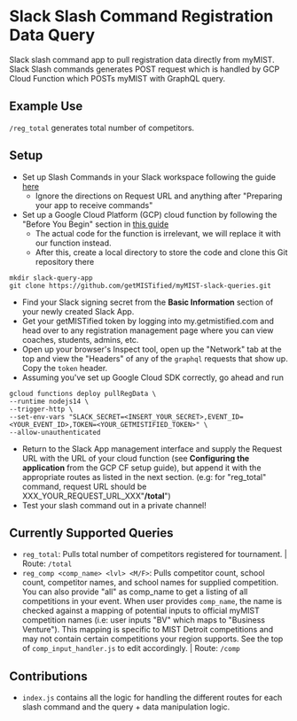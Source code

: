 # Slack Slash Command Registration Data Query
Slack slash command app to pull registration data directly from myMIST. Slack Slash commands generates POST request which is handled by GCP Cloud Function which POSTs myMIST with GraphQL query.

## Example Use
`/reg_total` generates total number of competitors.

## Setup
* Set up Slash Commands in your Slack workspace following the guide [here](https://api.slack.com/interactivity/slash-commands)
  * Ignore the directions on Request URL and anything after "Preparing your app to receive commands"
* Set up a Google Cloud Platform (GCP) cloud function by following the "Before You Begin" section in [this guide](https://cloud.google.com/functions/docs/tutorials/slack)
  * The actual code for the function is irrelevant, we will replace it with our function instead. 
  * After this, create a local directory to store the code and clone this Git repository there  
  
```
mkdir slack-query-app
git clone https://github.com/getMISTified/myMIST-slack-queries.git
```
  
* Find your Slack signing secret from the **Basic Information** section of your newly created Slack App.
* Get your getMISTified token by logging into my.getmistified.com and head over to any registration management page where you can view coaches, students, admins, etc.
 * Open up your browser's Inspect tool, open up the "Network" tab at the top and view the "Headers" of any of the `graphql` requests that show up. Copy the `token` header.
* Assuming you've set up Google Cloud SDK correctly, go ahead and run  

```
gcloud functions deploy pullRegData \
--runtime nodejs14 \
--trigger-http \
--set-env-vars "SLACK_SECRET=<INSERT_YOUR_SECRET>,EVENT_ID=<YOUR_EVENT_ID>,TOKEN=<YOUR_GETMISTIFIED_TOKEN>" \
--allow-unauthenticated
```

* Return to the Slack App management interface and supply the Request URL with the URL of your cloud function (see **Configuring the application** from the GCP CF setup guide), but append it with the appropriate routes as listed in the next section. (e.g: for "reg_total" command, request URL should be XXX_YOUR_REQUEST_URL_XXX"**/total**")
* Test your slash command out in a private channel!

## Currently Supported Queries
* `reg_total`: Pulls total number of competitors registered for tournament. | Route: `/total`
* `reg_comp <comp_name> <lvl> <M/F>`: Pulls competitor count, school count, competitor names, and school names for supplied competition. You can also provide "all" as comp_name to get a listing of all competitions in your event. When user provides `comp_name`, the name is checked against a mapping of potential inputs to official myMIST competition names (i.e: user inputs "BV" which maps to "Business Venture"). This mapping is specific to MIST Detroit competitions and may not contain certain competitions your region supports. See the top of `comp_input_handler.js` to edit accordingly. | Route: `/comp`

## Contributions
* `index.js` contains all the logic for handling the different routes for each slash command and the query + data manipulation logic.
